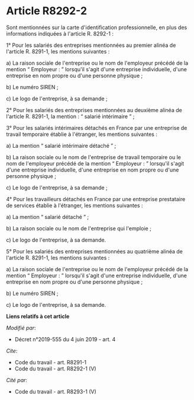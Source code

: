 # Article R8292-2

Sont mentionnées sur la carte d'identification professionnelle, en plus des informations indiquées à l'article R. 8292-1 :

1° Pour les salariés des entreprises mentionnées au premier alinéa de l'article R. 8291-1, les mentions suivantes :

a) La raison sociale de l'entreprise ou le nom de l'employeur précédé de la mention “ Employeur : ” lorsqu'il s'agit d'une
entreprise individuelle, d'une entreprise en nom propre ou d'une personne physique ;

b) Le numéro SIREN ;

c) Le logo de l'entreprise, à sa demande ;

2° Pour les salariés des entreprises mentionnées au deuxième alinéa de l'article R. 8291-1, la mention : “ salarié
intérimaire ” ;

3° Pour les salariés intérimaires détachés en France par une entreprise de travail temporaire établie à l'étranger, les
mentions suivantes :

a) La mention “ salarié intérimaire détaché ” ;

b) La raison sociale ou le nom de l'entreprise de travail temporaire ou le nom de l'employeur précédé de la mention “
Employeur : ” lorsqu'il s'agit d'une entreprise individuelle, d'une entreprise en nom propre ou d'une personne physique ;

c) Le logo de l'entreprise, à sa demande ;

4° Pour les travailleurs détachés en France par une entreprise prestataire de services établie à l'étranger, les mentions
suivantes :

a) La mention “ salarié détaché ” ;

b) La raison sociale ou le nom de l'entreprise qui l'emploie ;

c) Le logo de l'entreprise, à sa demande.

5° Pour les salariés des entreprises mentionnées au quatrième alinéa de l'article R. 8291-1, les mentions suivantes :

a) La raison sociale de l'entreprise ou le nom de l'employeur précédé de la mention “ Employeur : ” lorsqu'il s'agit d'une
entreprise individuelle, d'une entreprise en nom propre ou d'une personne physique ;

b) Le numéro SIREN ;

c) Le logo de l'entreprise, à sa demande.

**Liens relatifs à cet article**

_Modifié par_:

  - Décret n°2019-555 du 4 juin 2019 - art. 4

_Cite_:

  - Code du travail - art. R8291-1
  - Code du travail - art. R8292-1 (V)

_Cité par_:

  - Code du travail - art. R8293-1 (V)
